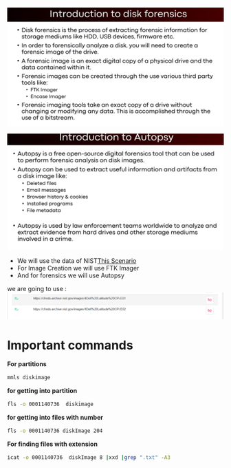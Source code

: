

![alt text](image.png) 

![alt text](image-1.png)


- We will use the data of NIST[This Scenario](https://cfreds.nist.gov/all/NIST/HackingCase)
- For Image Creation we will use FTK Imager
- And for forensics we will use Autopsy

we are going to use :
![alt text](image-2.png)


# Important commands
**For partitions**
```sh
mmls diskimage
```
**for getting into partition**
```sh
fls -o 0001140736  diskimage
```
**for getting into files with number**
```sh
fls -o 0001140736 diskImage 204
```

**For finding files with extension**
```sh
icat -o 0001140736  diskImage 8 |xxd |grep ".txt" -A3
```
